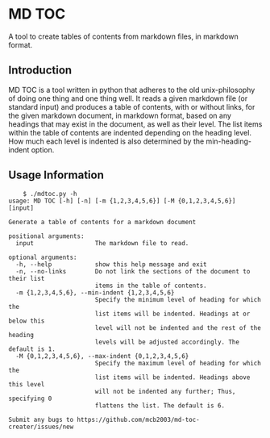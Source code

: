 # MD TOC
  A tool to create tables of contents from markdown files, in markdown format.

## Introduction

  MD TOC is a tool written in python that adheres to the old unix-philosophy of doing one thing and one thing well. It reads a given markdown file (or standard input) and produces a table of contents, with or without links, for the given markdown document, in markdown format, based on any headings that may exist in the document, as well as their level. The list items within the table of contents are indented depending on the heading level. How much each level is indented is also determined by the min-heading-indent option.

## Usage Information

```
    $ ./mdtoc.py -h
usage: MD TOC [-h] [-n] [-m {1,2,3,4,5,6}] [-M {0,1,2,3,4,5,6}] [input]

Generate a table of contents for a markdown document

positional arguments:
  input                 The markdown file to read.

optional arguments:
  -h, --help            show this help message and exit
  -n, --no-links        Do not link the sections of the document to their list
                        items in the table of contents.
  -m {1,2,3,4,5,6}, --min-indent {1,2,3,4,5,6}
                        Specify the minimum level of heading for which the
                        list items will be indented. Headings at or below this
                        level will not be indented and the rest of the heading
                        levels will be adjusted accordingly. The default is 1.
  -M {0,1,2,3,4,5,6}, --max-indent {0,1,2,3,4,5,6}
                        Specify the maximum level of heading for which the
                        list items will be indented. Headings above this level
                        will not be indented any further; Thus, specifying 0
                        flattens the list. The default is 6.

Submit any bugs to https://github.com/mcb2003/md-toc-creater/issues/new
```